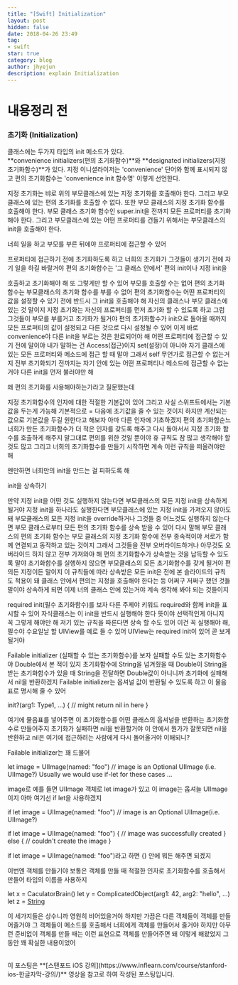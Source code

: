 ```yaml
---
title: "[Swift] Initialization"
layout: post
hidden: false
date: 2018-04-26 23:49
tag:
- swift
star: true
category: blog
author: jhyejun
description: explain Initialization
---
```


# 내용정리 전

### 초기화 (Initialization)
클래스에는 두가지 타입의 init 메소드가 있다.<br>
**convenience initializers(편의 초기화함수)**와
**designated initializers(지정 초기화함수)**가 있다.
지정 이니셜라이저는 'convenience' 단어와 함께 표시되지 않고
편의 초기화함수는 'convenience init 함수명' 이렇게 선언한다.

지정 초기화는 뱌로 위의 부모클래스에 있는 지정 초기화를 호출해야 한다.
그리고 부모 클래스에 있는 편의 초기화를 호출할 수 없다.
또한 부모 클래스의 지정 초기화 함수를 호출해야 한다.
부모 클래스 초기화 함수인 super.init을 전까지
모든 프로퍼티를 초기화 해야 한다.
그리고 부모클래스에 있는 어떤 프로퍼티를 건들기 위해서는
부모클래스의 init을 호출해야 한다.

너희 일을 하고 부모를 부른 뒤에야 프로퍼티에 접근할 수 있어

프로퍼티에 접근하기 전에 초기화하도록 하고
너희의 초기화가 그것들이 생기기 전에 자기 일을 하길 바랄거야
편의 초기화함수는 '그 클래스 안에서' 편의 init이나 지정 init을

호출하고 초기화해야 해
또 그렇게만 할 수 있어
부모를 호출할 수는 없어
편의 초기화 함수는 부모클래스의 초기화 함수를 부를 수 없어
편의 초기화함수는 어떤 프로퍼티의 값을 설정할 수 있기 전에
반드시 그 init을 호출해야 해
자신의 클래스나 부모 클래스에 있는 것 말이지
지정 초기화는 자신의 프로퍼티를 먼저 초기화 할 수 있도록 하고
그럼 그것들이 부모를 부를거고 초기화가 될거야
편의 초기화함수가 init으로 돌아올 때까지
모든 프로퍼티의 값이 설정되고 다른 것으로 다시 설정될 수 있어
이게 바로 convenience야
다른 init을 부르는 것은 완료되어야 해
어떤 프로퍼티에 접근할 수 있기 전에 말이야
내가 말하는 건 Access(접근)이지 set(설정)이 아니야
자기 클래스에 있는 모든 프로퍼티와 메소드에 접근 할 때 말야
그래서 self 무언가로 접근할 수 없는거지
전부 초기화되기 전까지는 자기 안에 있는
어떤 프로퍼티나 메소드에 접근할 수 없는거야
다른 init을 먼저 불러야만 해

왜 편의 초기화를 사용해야하는가라고 질문했는데

지정 초기화함수의 인자에 대한 적절한 기본값이 있어
그리고 사실 스위프트에서는 기본값을 두는게 가능해
기본적으로 = 다음에 초기값을 줄 수 있는 것이지
하지만 계산되는 값으로 기본값을 두길 원한다고 해보자
아마 다른 인자에 기초하겠지
편의 초기화함순느 너희가 만든 초기화함수가
더 적은 인자를 갖도록 해주고
다시 돌아서서 지정 초기화 함수를 호출하게 해주지
말그대로 편의를 위한 것일 뿐이야
휴 규칙도 참 많고
생각해야 할 것도 많고
그리고 너희의 초기화함수를 만들기 시작하면
계속 이런 규칙을 떠올려야만 해

왠만하면 너희만의 init을 만드는 걸 피하도록 해


init을 상속하기

만약 지정 init을 어떤 것도 실행하지 않는다면
부모클래스의 모든 지정 init을 상속하게 될거야
지정 init을 하나라도 실행한다면
부모클래스에 있는 지정 init을 가져오지 않아도 돼
부모클래스의 모든 지정 init을 override하거나
그것들 중 어느것도 실행하지 않는다면
부모 클래스로부터 모든 편의 초기화 함수를 상속 받을 수 있어
다시 말해 부모 클래스의 편의 초기화 함수는
부모 클래스의 지정 초기화 함수에 전부 종속적이야
서로가 함께 연결되고 동작하고 있는 것이지
그래서 그것들을 전부 오버라이드하거나
아무것도 오버라이드 하지 않고 전부 가져와야 해
편의 초기화함수가 상속받는 것을 납득할 수 있도록 말야
초기화함수를 실행하지 않으면
부모클래스의 모든 초기화함수를 갖게 될거야
편의든 지정이든 말이지
이 규칙들에 따라 상속받은 모든 init은
전에 본 슬라이드의 규칙도 적용이 돼
클래스 안에서 편의는 지정을 호출해야 한다는 등
어쩌구 저쩌구 했던 것들 말이야
상속하게 되면 이제 너의 클래스 안에 있는거야
계속 생각해 봐야 되는 것들이지

required init(필수 초기화함수)를 보자
다른 주제야
키워드 required와 함께 init을 표시할 수 있어
자식클래스는 이 init을 반드시 실행해야 한다 뜻이야
선택적인게 아니지 꼭 그렇게 해야만 해
저기 있는 규칙을 따른다면 상속 할 수도 있어
이건 꼭 실행해야 해, 필수야
수요일날 할 UIView를 예로 들 수 있어
UIView는 required init이 있어 곧 보게 될거야

Failable initializer (실패할 수 있는 초기화함수)를 보자
실패할 수도 있는 초기화함수야
Double에서 본 적이 있지
초기화함수에 String을 넘겨줬을 때
Double이 String을 받는 초기화함수가 있을 때
String을 전달하면 Double값이 아니니까
초기화에 실패해서 nil을 반환하겠지
Failable initializer는 옵셔널 값이 반환될 수 있도록 하고
이 물음표로 명시해 줄 수 있어

init?(arg1: Type1, ...) {
    // might return nil in here
}

여기에 물음표를 넣어주면 이 초기화함수를
어떤 클래스의 옵셔널을 반환하는 초기화함수로 만들어주지
초기화가 실패하면 nil을 반환할거야
이 안에서 뭔가가 잘못되면 nil을 반환하고
nil은 여기에 접근하려는 사람에게 다시 돌어올거야
이해되니?

Failable initializer는 꽤 드물어

let image = UIImage(named: "foo") // image is an Optional UIImage (i.e. UIImage?)
Usually we would use if-let for these cases ...

image로 예를 들면 UIImage 객체로 let image가 있고
이 image는 옵셔늘 UIImage 이지
아마 여기선 if let을 사용하겠지

if let image = UIImage(named: "foo") // image is an Optional UIImage(i.e. UIImage?)

if let image = UIImage(named: "foo") {
    // image was successfully created
}
else {
    // couldn't create the image
}

if let image = UIImage(named: "foo")라고 하면
{} 안에 뭐든 해주면 되겠지

이번엔 객체를 만들기야
보통은 객체를 만들 때 적절한 인자로
초기화함수를 호출해서 만들어
타입의 이름을 사용하지

let x = CaculatorBrain()
let y = ComplicatedObject(arg1: 42, arg2: "hello", ...)
let z = [String]()

이 세가지들은 상수니까 영원히 비어있을거야
하지만 가끔은 다른 객체들이 객체를 만들어줄거야
그 객체들이 메소드를 호출해서
너희에게 객체를 만들어서 줄거야
하지만 아무런 준비없이 객체를 만들 때는
이런 표현으로 객체를 만들어주면 돼
이렇게 해왔었지 그동안
꽤 확실한 내용이었어

<br>
이 포스팅은 **[스탠포드 iOS 강의](https://www.inflearn.com/course/stanford-ios-한글자막-강의/)** 영상을
참고로 하여 작성된 포스팅입니다.